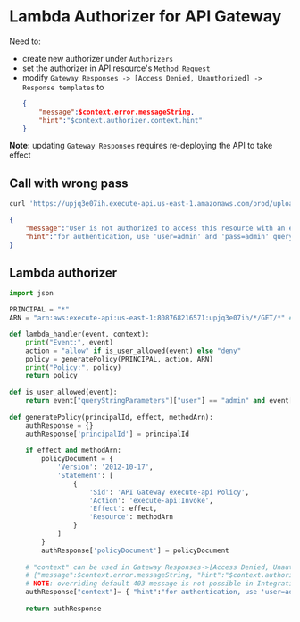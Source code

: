 # Lambda Authorizer for API Gateway

Need to:
- create new authorizer under `Authorizers`
- set the authorizer in  API resource's `Method Request`
- modify `Gateway Responses -> [Access Denied, Unauthorized] -> Response templates` to
    ```json
    {
        "message":$context.error.messageString, 
        "hint":"$context.authorizer.context.hint"
    }
    ```

**Note:** updating `Gateway Responses` requires re-deploying the API to take effect

## Call with wrong pass

```sh
curl 'https://upjq3e07ih.execute-api.us-east-1.amazonaws.com/prod/upload?user=admin&pass=wrongpass'
```
```json
{ 
    "message":"User is not authorized to access this resource with an explicit deny", 
    "hint":"for authentication, use 'user=admin' and 'pass=admin' query string parameters" 
}
```
## Lambda authorizer

```python
import json

PRINCIPAL = "*"
ARN = "arn:aws:execute-api:us-east-1:808768216571:upjq3e07ih/*/GET/*" # all resources under "prod" stage

def lambda_handler(event, context):
    print("Event:", event)
    action = "allow" if is_user_allowed(event) else "deny"
    policy = generatePolicy(PRINCIPAL, action, ARN)
    print("Policy:", policy)
    return policy
    
def is_user_allowed(event):
    return event["queryStringParameters"]["user"] == "admin" and event["queryStringParameters"]["pass"] == "admin" 
    
def generatePolicy(principalId, effect, methodArn):
    authResponse = {}
    authResponse['principalId'] = principalId
 
    if effect and methodArn:
        policyDocument = {
            'Version': '2012-10-17',
            'Statement': [
                {
                    'Sid': 'API Gateway execute-api Policy',
                    'Action': 'execute-api:Invoke',
                    'Effect': effect,
                    'Resource': methodArn
                }
            ]
        }
        authResponse['policyDocument'] = policyDocument
        
    # "context" can be used in Gateway Responses->[Access Denied, Unauthorized]->Response Template: 
    # {"message":$context.error.messageString, "hint":"$context.authorizer.context.hint"}
    # NOTE: overriding default 403 message is not possible in Integration Reponse!!!
    authResponse["context"]= { "hint":"for authentication, use 'user=admin' and 'pass=admin' query string parameters" } 
    
    return authResponse
```